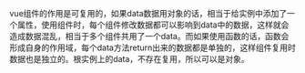 vue组件的作用是可复用的，如果data数据用对象的话，相当于给实例中添加了一个属性，使用组件时，每个组件修改数据都可以影响到data中的数据，这样就会造成数据混乱，相当于多个组件共用了一个data。而如果使用函数的话，函数会形成自身的作用域，每个data方法return出来的数据都是单独的，这样组件复用时数据也是独立的。根实例上的data，不存在复用，所以可以是对象。